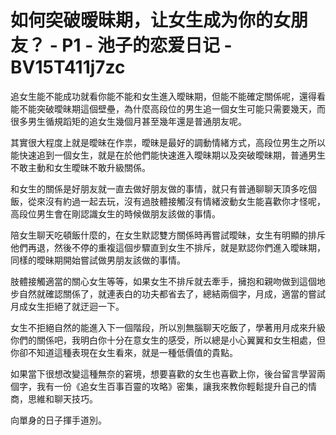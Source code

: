 # 如何突破暧昧期，让女生成为你的女朋友？ - P1 - 池子的恋爱日记 - BV15T411j7zc

追女生能不能成功就看你能不能和女生進入曖昧期，但能不能確定關係呢，還得看能不能突破曖昧期這個壁壘，為什麼高段位的男生追一個女生可能只需要幾天，而很多男生循規蹈矩的追女生幾個月甚至幾年還是普通朋友呢。

其實很大程度上就是曖昧在作祟，曖昧是最好的調動情緒方式，高段位男生之所以能快速追到一個女生，就是在於他們能快速進入曖昧期以及突破曖昧期，普通男生不敢主動和女生曖昧不敢升級關係。

和女生的關係是好朋友就一直去做好朋友做的事情，就只有普通聊聊天頂多吃個飯，從來沒有約過一起去玩，沒有過肢體接觸沒有情緒波動女生能喜歡你才怪呢，高段位男生會在剛認識女生的時候做朋友該做的事情。

陪女生聊天吃頓飯什麼的，在女生默認雙方關係時再嘗試曖昧，女生有明顯的排斥他們再退，然後不停的重複這個步驟直到女生不排斥，就是默認你們進入曖昧期，同樣的曖昧期開始嘗試做男朋友該做的事情。

肢體接觸適當的關心女生等等，如果女生不排斥就去牽手，擁抱和親吻做到這個地步自然就確認關係了，就連表白的功夫都省去了，總結兩個字，月成，適當的嘗試月成女生拒絕了就迂迴一下。

女生不拒絕自然的能進入下一個階段，所以別無腦聊天吃飯了，學著用月成來升級你們的關係吧，我明白你十分在意女生的感受，所以總是小心翼翼和女生相處，但你卻不知道這種表現在女生看來，就是一種低價值的貴點。

如果當下很想改變這種無奈的窘境，想要喜歡的女生也喜歡上你，後台留言學習兩個字，我有一份《追女生百事百靈的攻略》密集，讓我來教你輕鬆提升自己的情商，思維和聊天技巧。

向單身的日子揮手道別。